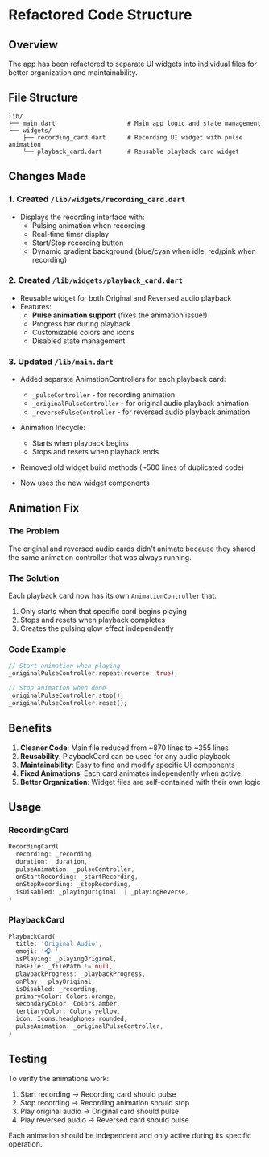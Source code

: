 # Refactored Code Structure

## Overview
The app has been refactored to separate UI widgets into individual files for better organization and maintainability.

## File Structure

```
lib/
├── main.dart                    # Main app logic and state management
└── widgets/
    ├── recording_card.dart      # Recording UI widget with pulse animation
    └── playback_card.dart       # Reusable playback card widget
```

## Changes Made

### 1. **Created `/lib/widgets/recording_card.dart`**
   - Displays the recording interface with:
     - Pulsing animation when recording
     - Real-time timer display
     - Start/Stop recording button
     - Dynamic gradient background (blue/cyan when idle, red/pink when recording)

### 2. **Created `/lib/widgets/playback_card.dart`**
   - Reusable widget for both Original and Reversed audio playback
   - Features:
     - **Pulse animation support** (fixes the animation issue!)
     - Progress bar during playback
     - Customizable colors and icons
     - Disabled state management

### 3. **Updated `/lib/main.dart`**
   - Added separate AnimationControllers for each playback card:
     - `_pulseController` - for recording animation
     - `_originalPulseController` - for original audio playback animation
     - `_reversePulseController` - for reversed audio playback animation
   
   - Animation lifecycle:
     - Starts when playback begins
     - Stops and resets when playback ends
   
   - Removed old widget build methods (~500 lines of duplicated code)
   - Now uses the new widget components

## Animation Fix

### The Problem
The original and reversed audio cards didn't animate because they shared the same animation controller that was always running.

### The Solution
Each playback card now has its own `AnimationController` that:
1. Only starts when that specific card begins playing
2. Stops and resets when playback completes
3. Creates the pulsing glow effect independently

### Code Example
```dart
// Start animation when playing
_originalPulseController.repeat(reverse: true);

// Stop animation when done
_originalPulseController.stop();
_originalPulseController.reset();
```

## Benefits

1. **Cleaner Code**: Main file reduced from ~870 lines to ~355 lines
2. **Reusability**: PlaybackCard can be used for any audio playback
3. **Maintainability**: Easy to find and modify specific UI components
4. **Fixed Animations**: Each card animates independently when active
5. **Better Organization**: Widget files are self-contained with their own logic

## Usage

### RecordingCard
```dart
RecordingCard(
  recording: _recording,
  duration: _duration,
  pulseAnimation: _pulseController,
  onStartRecording: _startRecording,
  onStopRecording: _stopRecording,
  isDisabled: _playingOriginal || _playingReverse,
)
```

### PlaybackCard
```dart
PlaybackCard(
  title: 'Original Audio',
  emoji: '🎧 ',
  isPlaying: _playingOriginal,
  hasFile: _filePath != null,
  playbackProgress: _playbackProgress,
  onPlay: _playOriginal,
  isDisabled: _recording,
  primaryColor: Colors.orange,
  secondaryColor: Colors.amber,
  tertiaryColor: Colors.yellow,
  icon: Icons.headphones_rounded,
  pulseAnimation: _originalPulseController,
)
```

## Testing

To verify the animations work:
1. Start recording → Recording card should pulse
2. Stop recording → Recording animation should stop
3. Play original audio → Original card should pulse
4. Play reversed audio → Reversed card should pulse

Each animation should be independent and only active during its specific operation.

